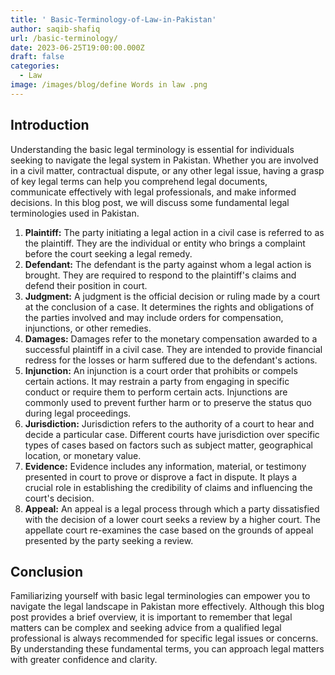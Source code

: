 ```yaml
---
title: ' Basic-Terminology-of-Law-in-Pakistan'
author: saqib-shafiq
url: /basic-terminology/
date: 2023-06-25T19:00:00.000Z
draft: false
categories:
  - Law
image: /images/blog/define Words in law .png
---
```


## Introduction

Understanding the basic legal terminology is essential for individuals seeking to navigate the legal system in Pakistan. Whether you are involved in a civil matter, contractual dispute, or any other legal issue, having a grasp of key legal terms can help you comprehend legal documents, communicate effectively with legal professionals, and make informed decisions. In this blog post, we will discuss some fundamental legal terminologies used in Pakistan.

1. **Plaintiff:** The party initiating a legal action in a civil case is referred to as the plaintiff. They are the individual or entity who brings a complaint before the court seeking a legal remedy.
2. **Defendant:** The defendant is the party against whom a legal action is brought. They are required to respond to the plaintiff's claims and defend their position in court.
3. **Judgment:** A judgment is the official decision or ruling made by a court at the conclusion of a case. It determines the rights and obligations of the parties involved and may include orders for compensation, injunctions, or other remedies.
4. **Damages:** Damages refer to the monetary compensation awarded to a successful plaintiff in a civil case. They are intended to provide financial redress for the losses or harm suffered due to the defendant's actions.
5. **Injunction:** An injunction is a court order that prohibits or compels certain actions. It may restrain a party from engaging in specific conduct or require them to perform certain acts. Injunctions are commonly used to prevent further harm or to preserve the status quo during legal proceedings.
6. **Jurisdiction:** Jurisdiction refers to the authority of a court to hear and decide a particular case. Different courts have jurisdiction over specific types of cases based on factors such as subject matter, geographical location, or monetary value.
7. **Evidence:** Evidence includes any information, material, or testimony presented in court to prove or disprove a fact in dispute. It plays a crucial role in establishing the credibility of claims and influencing the court's decision.
8. **Appeal:** An appeal is a legal process through which a party dissatisfied with the decision of a lower court seeks a review by a higher court. The appellate court re-examines the case based on the grounds of appeal presented by the party seeking a review.

## Conclusion

Familiarizing yourself with basic legal terminologies can empower you to navigate the legal landscape in Pakistan more effectively. Although this blog post provides a brief overview, it is important to remember that legal matters can be complex and seeking advice from a qualified legal professional is always recommended for specific legal issues or concerns. By understanding these fundamental terms, you can approach legal matters with greater confidence and clarity.
